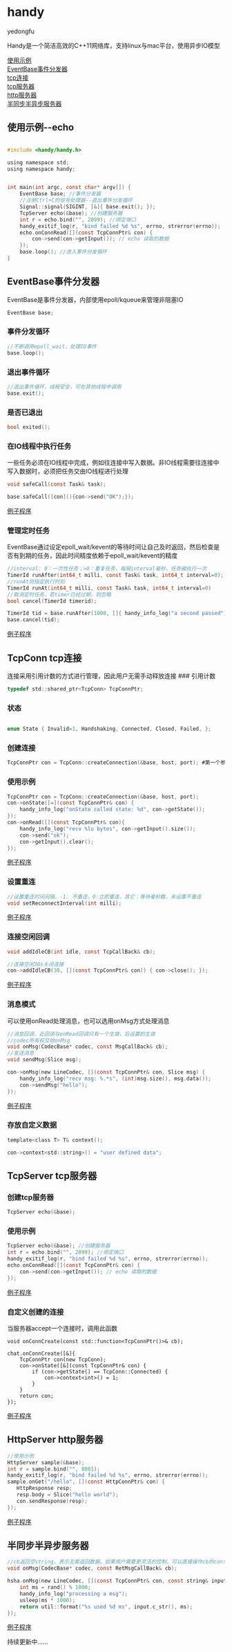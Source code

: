 # handy
yedongfu

Handy是一个简洁高效的C++11网络库，支持linux与mac平台，使用异步IO模型

[使用示例](#sample)  
[EventBase事件分发器](#event-base)  
[tcp连接](#tcp-conn)  
[tcp服务器](#tcp-server)  
[http服务器](#http-server)  
[半同步半异步服务器](#hsha)  
<h2 id="sample">使用示例--echo</h2>

```c

#include <handy/handy.h>

using namespace std;
using namespace handy;


int main(int argc, const char* argv[]) {
    EventBase base; //事件分发器
    //注册Ctrl+C的信号处理器--退出事件分发循环
    Signal::signal(SIGINT, [&]{ base.exit(); }); 
    TcpServer echo(&base); //创建服务器
    int r = echo.bind("", 2099); //绑定端口
    handy_exitif_log(r, "bind failed %d %s", errno, strerror(errno));
    echo.onConnRead([](const TcpConnPtr& con) {
        con->send(con->getInput()); // echo 读取的数据
    });
    base.loop(); //进入事件分发循环
}
```
<h2 id="event-base">EventBase事件分发器</h2>
EventBase是事件分发器，内部使用epoll/kqueue来管理非阻塞IO

```c
EventBase base;
```
### 事件分发循环

```c
//不断调用epoll_wait，处理IO事件
base.loop();
```
### 退出事件循环

```c
//退出事件循环，线程安全，可在其他线程中调用
base.exit();
```
### 是否已退出

```c
bool exited();
```

### 在IO线程中执行任务
一些任务必须在IO线程中完成，例如往连接中写入数据。非IO线程需要往连接中写入数据时，必须把任务交由IO线程进行处理

```c
void safeCall(const Task& task);

base.safeCall([con](){con->send("OK");});
```
[例子程序](examples/safe-close.cc)
### 管理定时任务
EventBase通过设定epoll_wait/kevent的等待时间让自己及时返回，然后检查是否有到期的任务，因此时间精度依赖于epoll_wait/kevent的精度

```c
//interval: 0：一次性任务；>0：重复任务，每隔interval毫秒，任务被执行一次
TimerId runAfter(int64_t milli, const Task& task, int64_t interval=0);
//runAt则指定执行时刻
TimerId runAt(int64_t milli, const Task& task, int64_t interval=0)
//取消定时任务，若timer已经过期，则忽略
bool cancel(TimerId timerid);

TimerId tid = base.runAfter(1000, []{ handy_info_log("a second passed"); });
base.cancel(tid);
```
[例子程序](examples/timer.cc)
<h2 id="tcp-conn">TcpConn tcp连接</h2>
连接采用引用计数的方式进行管理，因此用户无需手动释放连接
### 引用计数

```c
typedef std::shared_ptr<TcpConn> TcpConnPtr;
```
### 状态

```c

enum State { Invalid=1, Handshaking, Connected, Closed, Failed, };
```

### 创建连接

```c
TcpConnPtr con = TcpConn::createConnection(&base, host, port); #第一个参数为前面的EventBase*
```
### 使用示例

```c
TcpConnPtr con = TcpConn::createConnection(&base, host, port);
con->onState([=](const TcpConnPtr& con) {
    handy_info_log("onState called state: %d", con->getState());
});
con->onRead([](const TcpConnPtr& con){
    handy_info_log("recv %lu bytes", con->getInput().size());
    con->send("ok");
    con->getInput().clear();
});
```
[例子程序](examples/echo.cc)

### 设置重连

```c
//设置重连时间间隔，-1: 不重连，0:立即重连，其它：等待毫秒数，未设置不重连
void setReconnectInterval(int milli);
```
[例子程序](examples/reconnect.cc)
### 连接空闲回调

```c
void addIdleCB(int idle, const TcpCallBack& cb);

//连接空闲30s关闭连接
con->addIdleCB(30, [](const TcpConnPtr& con)) { con->close(); });
```
[例子程序](examples/idle-close.cc)

### 消息模式
可以使用onRead处理消息，也可以选用onMsg方式处理消息

```c
//消息回调，此回调与onRead回调只有一个生效，后设置的生效
//codec所有权交给onMsg
void onMsg(CodecBase* codec, const MsgCallBack& cb);
//发送消息
void sendMsg(Slice msg);

con->onMsg(new LineCodec, [](const TcpConnPtr& con, Slice msg) {
    handy_info_log("recv msg: %.*s", (int)msg.size(), msg.data());
    con->sendMsg("hello");
});
```
[例子程序](examples/codec-svr.cc)
### 存放自定义数据

```c
template<class T> T& context();

con->context<std::string>() = "user defined data";
```

<h2 id="tcp-server">TcpServer tcp服务器</h2>

### 创建tcp服务器

```c
TcpServer echo(&base);
```

### 使用示例

```c
TcpServer echo(&base); //创建服务器
int r = echo.bind("", 2099); //绑定端口
handy_exitif_log(r, "bind failed %d %s", errno, strerror(errno));
echo.onConnRead([](const TcpConnPtr& con) {
    con->send(con->getInput()); // echo 读取的数据
});
```
[例子程序](examples/echo.cc)
### 自定义创建的连接
当服务器accept一个连接时，调用此函数

```
void onConnCreate(const std::function<TcpConnPtr()>& cb);

chat.onConnCreate([&]{
    TcpConnPtr con(new TcpConn);
    con->onState([&](const TcpConnPtr& con) {
        if (con->getState() == TcpConn::Connected) {
            con->context<int>() = 1;
        }
    }
    return con;
});
```

[例子程序](examples/codec-svr.cc)

<h2 id="http-server">HttpServer http服务器</h2>

```c
//使用示例
HttpServer sample(&base);
int r = sample.bind("", 8081);
handy_exitif_log(r, "bind failed %d %s", errno, strerror(errno));
sample.onGet("/hello", [](const HttpConnPtr& con) {
   HttpResponse resp;
   resp.body = Slice("hello world");
   con.sendResponse(resp);
});
```

[例子程序](examples/http-hello.cc)
<h2 id="hsha">半同步半异步服务器</h2>

```c
//cb返回空string，表示无需返回数据。如果用户需要更灵活的控制，可以直接操作cb的con参数
void onMsg(CodecBase* codec, const RetMsgCallBack& cb);

hsha.onMsg(new LineCodec, [](const TcpConnPtr& con, const string& input){
    int ms = rand() % 1000;
    handy_info_log("processing a msg");
    usleep(ms * 1000);
    return util::format("%s used %d ms", input.c_str(), ms);
});
```

[例子程序](examples/hsha.cc)

持续更新中......

